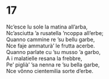 # 17  
  
Nc’esce lu sole la matina all’arba,  
Nc’asciutta ’a rusatella ’ncoppa all’erbe;  
Quanno cammine re ’su bellu garbe,  
Nce faje ammaturà’ le frutta acerbe.  
Quanno parlate cu ’su musso ’a garbo,  
A i malatielle resana la frebbre,  
Pe’ piglià’ ’sa nenna re ’su bella garbe,  
Nce vônno cientemilia sorte d’erbe.
